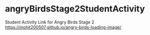 # angryBirdsStage2StudentActivity
Student Activity Link for Angry Birds Stage 2
https://mohit200507.github.io/angry-birds-loading-image/
